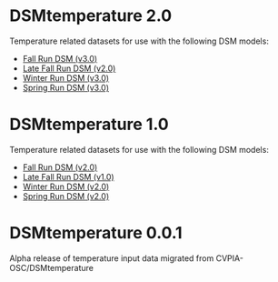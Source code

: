# DSMtemperature 2.0

Temperature related datasets for use with the following DSM models:

* [Fall Run DSM (v3.0)](https://github.com/CVPIA-OSC/fallRunDSM/releases/tag/v3.0)
* [Late Fall Run DSM (v2.0)](https://github.com/CVPIA-OSC/fallRunDSM/releases/tag/v2.0)
* [Winter Run DSM (v3.0)](https://github.com/CVPIA-OSC/winterRunDSM/releases/tag/v3.0)
* [Spring Run DSM (v3.0)](https://github.com/CVPIA-OSC/springRunDSM/releases/tag/v3.0)

# DSMtemperature 1.0

Temperature related datasets for use with the following DSM models:

* [Fall Run DSM (v2.0)](https://github.com/CVPIA-OSC/fallRunDSM/releases/tag/v2.0)
* [Late Fall Run DSM (v1.0)](https://github.com/CVPIA-OSC/fallRunDSM/releases/tag/v1.0)
* [Winter Run DSM (v2.0)](https://github.com/CVPIA-OSC/winterRunDSM/releases/tag/v2.0)
* [Spring Run DSM (v2.0)](https://github.com/CVPIA-OSC/springRunDSM/releases/tag/v2.0)

# DSMtemperature 0.0.1

Alpha release of temperature input data migrated from CVPIA-OSC/DSMtemperature
